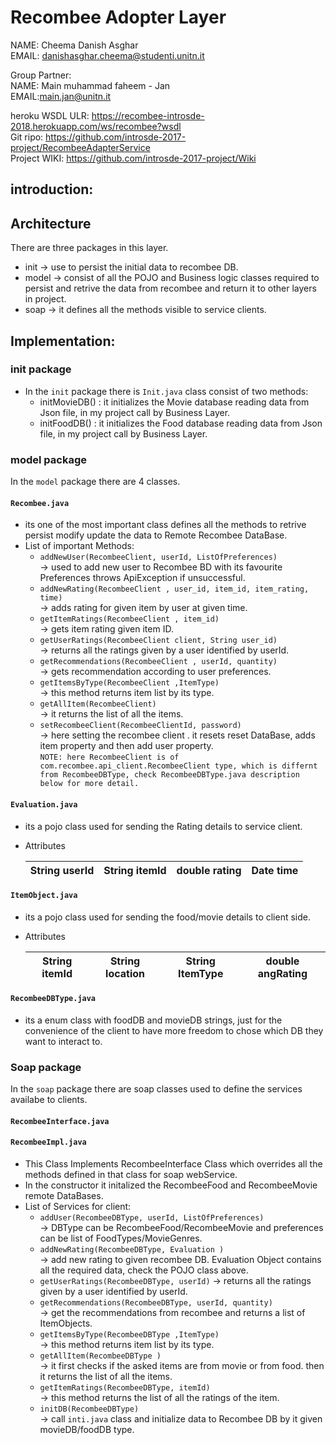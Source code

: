 # Recombee Adopter Layer

NAME: Cheema Danish Asghar  
EMAIL: danishasghar.cheema@studenti.unitn.it  
  
Group Partner:  
NAME: Main muhammad faheem - Jan  
EMAIL:main.jan@unitn.it  
  
heroku WSDL ULR:  https://recombee-introsde-2018.herokuapp.com/ws/recombee?wsdl  
Git ripo:  https://github.com/introsde-2017-project/RecombeeAdapterService  
Project WIKI: https://github.com/introsde-2017-project/Wiki  
   

## introduction:



## Architecture
There are three packages in this layer.    
* init -> use to persist the initial data to recombee DB.  
* model -> consist of all the POJO and Business logic classes required to persist and retrive the data from recombee and return it to other layers in project.  
* soap -> it defines all the methods visible to service clients.

  
## Implementation:  

### init package
* In the `init` package there is `Init.java` class consist of two methods:    
  * initMovieDB() : it initializes the Movie database reading data from Json file, in my project call by Business Layer.  
  * initFoodDB() : it initializes the Food database reading data from Json file, in my project call by Business Layer.  

### model package
In the `model` package there are 4 classes.   
#### `Recombee.java` 
* its one of the most important class defines all the methods to retrive persist modify update the data to Remote Recombee DataBase.  
* List of important Methods:  
  * `addNewUser(RecombeeClient, userId, ListOfPreferences)`  
  -> used to add new user to Recombee BD with its favourite Preferences throws ApiException if unsuccessful.  
  * `addNewRating(RecombeeClient , user_id, item_id, item_rating, time)`  
  -> adds rating for   given item by user at given time.  
  * `getItemRatings(RecombeeClient , item_id)`  
  -> gets item rating given item ID.  
  * `getUserRatings(RecombeeClient client, String user_id)`  
  -> returns all the ratings given by a user identified by userId.   
  * `getRecommendations(RecombeeClient , userId, quantity)`  
  -> gets recommendation according to user preferences.  
  * `getItemsByType(RecombeeClient ,ItemType)`  
  -> this method returns item list by its type. 
  * `getAllItem(RecombeeClient)`  
  -> it returns the list of all the items.  
  * `setRecombeeClient(RecombeeClientId, password)`  
  -> here setting the recombee client . it resets reset DataBase, adds item property and then add user property.  
`NOTE: here RecombeeClient is of com.recombee.api_client.RecombeeClient type, which is differnt from RecombeeDBType, check RecombeeDBType.java description below for more detail.`  
    
#### `Evaluation.java` 
* its a pojo class used for sending the Rating details to service client.  
* Attributes  
    
     |String userId |String itemId  |double rating  |Date time  |  
     |--------------|---------------|---------------|-----------|  

#### `ItemObject.java`
* its a pojo class used for sending the food/movie details to client side. 
* Attributes
    
     |String itemId |String location|String ItemType |double angRating|  
     |--------------|---------------|----------------|----------------| 
#### `RecombeeDBType.java` 
* its a enum class with foodDB and movieDB strings, just for the convenience of the client to have more freedom to chose which DB they want to interact to.
  
### Soap package
In the `soap` package there are soap classes used to define the services availabe to clients.
#### `RecombeeInterface.java`

#### `RecombeeImpl.java`
* This Class Implements RecombeeInterface Class which overrides all the methods defined in that class for soap webService.  
* In the constructor it initalized the RecombeeFood and RecombeeMovie remote DataBases. 
* List of Services for client:  
  * `addUser(RecombeeDBType, userId, ListOfPreferences)`  
  -> DBType can be RecombeeFood/RecombeeMovie and preferences can be list of FoodTypes/MovieGenres.  
  * `addNewRating(RecombeeDBType, Evaluation )`  
  -> add new rating to given recombee DB. Evaluation Object contains all the required data, check the POJO class above.  
  * `getUserRatings(RecombeeDBType, userId)` 
  -> returns all the ratings given by a user identified by userId. 
  * `getRecommendations(RecombeeDBType, userId, quantity)`  
  -> get the recommendations from recombee and returns a list of ItemObjects.     
  * `getItemsByType(RecombeeDBType ,ItemType)`  
  -> this method returns item list by its type.     
  * `getAllItem(RecombeeDBType )`  
  -> it first checks if the asked items are from movie or from food. then it returns the list of all the items.    
  * `getItemRatings(RecombeeDBType, itemId)`  
  -> this method returns the list of all the ratings of the item.  
  * `initDB(RecombeeDBType)`  
  -> call `inti.java` class and initialize data to Recombee DB by it given movieDB/foodDB type.



   

 









